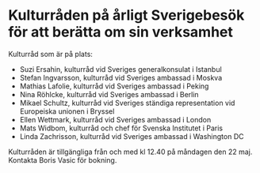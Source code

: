 # Kulturråden på årligt Sverigebesök för att berätta om sin verksamhet

Kulturråd som är på plats:

* Suzi Ersahin, kulturråd vid Sveriges generalkonsulat i Istanbul
* Stefan Ingvarsson, kulturråd vid Sveriges ambassad i Moskva
* Mathias Lafolie, kulturråd vid Sveriges ambassad i Peking
* Nina Röhlcke, kulturråd vid Sveriges ambassad i Berlin
* Mikael Schultz, kulturråd vid Sveriges ständiga representation vid Europeiska unionen i Bryssel
* Ellen Wettmark, kulturråd vid Sveriges ambassad i London
* Mats Widbom, kulturråd och chef för Svenska Institutet i Paris
* Linda Zachrisson, kulturråd vid Sveriges ambassad i Washington DC

Kulturråden är tillgängliga från och med kl 12\.40 på måndagen den 22 maj. Kontakta Boris Vasic för bokning.
